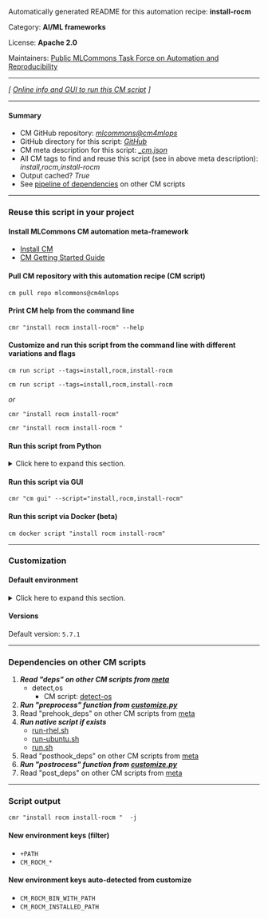 Automatically generated README for this automation recipe: **install-rocm**

Category: **AI/ML frameworks**

License: **Apache 2.0**

Maintainers: [Public MLCommons Task Force on Automation and Reproducibility](https://github.com/mlcommons/ck/blob/master/docs/taskforce.md)

---
*[ [Online info and GUI to run this CM script](https://access.cknowledge.org/playground/?action=scripts&name=install-rocm,9d13f90463ce4545) ]*

---
#### Summary

* CM GitHub repository: *[mlcommons@cm4mlops](https://github.com/mlcommons/cm4mlops/tree/dev)*
* GitHub directory for this script: *[GitHub](https://github.com/mlcommons/cm4mlops/tree/dev/script/install-rocm)*
* CM meta description for this script: *[_cm.json](_cm.json)*
* All CM tags to find and reuse this script (see in above meta description): *install,rocm,install-rocm*
* Output cached? *True*
* See [pipeline of dependencies](#dependencies-on-other-cm-scripts) on other CM scripts


---
### Reuse this script in your project

#### Install MLCommons CM automation meta-framework

* [Install CM](https://access.cknowledge.org/playground/?action=install)
* [CM Getting Started Guide](https://github.com/mlcommons/ck/blob/master/docs/getting-started.md)

#### Pull CM repository with this automation recipe (CM script)

```cm pull repo mlcommons@cm4mlops```

#### Print CM help from the command line

````cmr "install rocm install-rocm" --help````

#### Customize and run this script from the command line with different variations and flags

`cm run script --tags=install,rocm,install-rocm`

`cm run script --tags=install,rocm,install-rocm `

*or*

`cmr "install rocm install-rocm"`

`cmr "install rocm install-rocm " `


#### Run this script from Python

<details>
<summary>Click here to expand this section.</summary>

```python

import cmind

r = cmind.access({'action':'run'
                  'automation':'script',
                  'tags':'install,rocm,install-rocm'
                  'out':'con',
                  ...
                  (other input keys for this script)
                  ...
                 })

if r['return']>0:
    print (r['error'])

```

</details>


#### Run this script via GUI

```cmr "cm gui" --script="install,rocm,install-rocm"```

#### Run this script via Docker (beta)

`cm docker script "install rocm install-rocm" `

___
### Customization

#### Default environment

<details>
<summary>Click here to expand this section.</summary>

These keys can be updated via `--env.KEY=VALUE` or `env` dictionary in `@input.json` or using script flags.


</details>

#### Versions
Default version: `5.7.1`

___
### Dependencies on other CM scripts


  1. ***Read "deps" on other CM scripts from [meta](https://github.com/mlcommons/cm4mlops/tree/dev/script/install-rocm/_cm.json)***
     * detect,os
       - CM script: [detect-os](https://github.com/mlcommons/cm4mlops/tree/master/script/detect-os)
  1. ***Run "preprocess" function from [customize.py](https://github.com/mlcommons/cm4mlops/tree/dev/script/install-rocm/customize.py)***
  1. Read "prehook_deps" on other CM scripts from [meta](https://github.com/mlcommons/cm4mlops/tree/dev/script/install-rocm/_cm.json)
  1. ***Run native script if exists***
     * [run-rhel.sh](https://github.com/mlcommons/cm4mlops/tree/dev/script/install-rocm/run-rhel.sh)
     * [run-ubuntu.sh](https://github.com/mlcommons/cm4mlops/tree/dev/script/install-rocm/run-ubuntu.sh)
     * [run.sh](https://github.com/mlcommons/cm4mlops/tree/dev/script/install-rocm/run.sh)
  1. Read "posthook_deps" on other CM scripts from [meta](https://github.com/mlcommons/cm4mlops/tree/dev/script/install-rocm/_cm.json)
  1. ***Run "postrocess" function from [customize.py](https://github.com/mlcommons/cm4mlops/tree/dev/script/install-rocm/customize.py)***
  1. Read "post_deps" on other CM scripts from [meta](https://github.com/mlcommons/cm4mlops/tree/dev/script/install-rocm/_cm.json)

___
### Script output
`cmr "install rocm install-rocm "  -j`
#### New environment keys (filter)

* `+PATH`
* `CM_ROCM_*`
#### New environment keys auto-detected from customize

* `CM_ROCM_BIN_WITH_PATH`
* `CM_ROCM_INSTALLED_PATH`